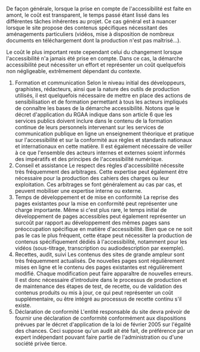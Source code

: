De façon générale, lorsque la prise en compte de l'accessibilité est faite en amont, le coût est transparent, le temps passé étant lissé dans les différentes tâches inhérentes au projet. Ce cas général est à nuancer lorsque le site propose des contenus spécifiques nécessitant des aménagements particuliers (vidéos, mise à disposition de nombreux documents en téléchargement dont la production n'est pas maîtrisé...).

Le coût le plus important reste cependant celui du changement lorsque l'accessibilité n'a jamais été prise en compte. Dans ce cas, la démarche accessibilité peut nécessiter un effort et représenter un coût quelquefois non négligeable, extrêmement dépendant du contexte.

1. Formation et communication
Selon le niveau initial des développeurs, graphistes, rédacteurs, ainsi que la nature des outils de production utilisés, il est quelquefois nécessaire de mettre en place des actions de sensibilisation et de formation permettant à tous les acteurs impliqués de connaître les bases de la démarche accessibilité.
Notons que le décret d'application du RGAA indique dans son article 6 que les services publics doivent inclure dans le contenu de la formation continue de leurs personnels intervenant sur les services de communication publique en ligne un enseignement théorique et pratique sur l'accessibilité et sur la conformité aux règles et standards nationaux et internationaux en cette matière.
Il est également nécessaire de veiller à ce que l'ensemble des acteurs internes et externes soient informés des impératifs et des principes de l'accessibilité numérique.
2. Conseil et assistance
Le respect des règles d'accessibilité nécessite très fréquemment des arbitrages. Cette expertise peut également être nécessaire pour la production des cahiers des charges ou leur exploitation. Ces arbitrages se font généralement au cas par cas, et peuvent mobiliser une expertise interne ou externe.
3. Temps de développement et de mise en conformité
La reprise des pages existantes pour la mise en conformité peut représenter une charge importante. Même si c'est plus rare, le temps initial de développement de pages accessibles peut également représenter un surcoût par rapport au développement des mêmes pages sans préoccupation spécifique en matière d'accessibilité.
Bien que ce ne soit pas le cas le plus fréquent, cette étape peut nécessiter la production de contenus spécifiquement dédiés à l'accessibilité, notamment pour les vidéos (sous-titrage, transcription ou audiodescription par exemple).
4. Recettes, audit, suivi
Les contenus des sites de grande ampleur sont très fréquemment actualisés. De nouvelles pages sont régulièrement mises en ligne et le contenu des pages existantes est régulièrement modifié. Chaque modification peut faire apparaître de nouvelles erreurs. Il est donc nécessaire d'introduire dans le processus de production et de maintenance des étapes de test, de recette, ou de validation des contenus produits ou mis à jour, ce qui peut représenter un coût supplémentaire, ou être intégré au processus de recette continu s'il existe.
5. Déclaration de conformité
L'entité responsable du site devra prévoir de fournir une déclaration de conformité conformément aux dispositions prévues par le décret d'application de la loi de février 2005 sur l'égalité des chances. Ceci suppose qu'un audit ait été fait, de préférence par un expert indépendant pouvant faire partie de l'administration ou d'une société privée tierce.
